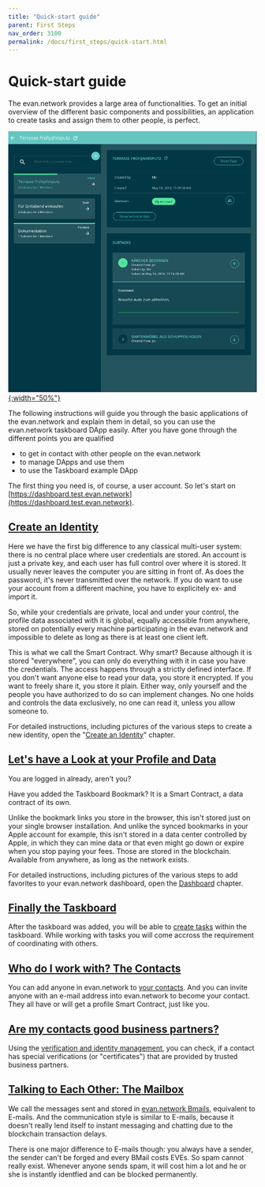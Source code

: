 ```yaml
---
title: "Quick-start guide"
parent: First Steps
nav_order: 3100
permalink: /docs/first_steps/quick-start.html
---
```


# Quick-start guide

The evan.network provides a large area of functionalities. To get an initial overview of the
different basic components and possibilities, an application to create tasks and assign them to
other people, is perfect.

[![Taskboard](/docs/3000_first_steps/img/taskboard_example.png){:width="50%"}](/docs/3000_first_steps/img/taskboard_example.png)

The following instructions will guide you through the basic applications of the evan.network and
explain them in detail, so you can use the evan.network taskboard DApp easily. After you have gone
through the different points you are qualified

- to get in contact with other people on the evan.network
- to manage DApps and use them
- to use the Taskboard example DApp

The first thing you need is, of course, a user account. So let's start on
[https://dashboard.test.evan.network](https://dashboard.test.evan.network).


## [Create an Identity](/docs/first_steps/create-identity.html)

Here we have the first big difference to any classical multi-user system: there is no central place
where user credentials are stored. An account is just a private key, and each user has full control
over where it is stored. It usually never leaves the computer you are sitting in front of. As does
the password, it's never transmitted over the network. If you do want to use your account from a
different machine, you have to explicitely ex- and import it.

So, while your credentials are private, local and under your control, the profile data
associated with it is global, equally accessible from anywhere, stored on potentially every machine
participating in the evan.network and impossible to delete as long as there is at least one client
left.

This is what we call the Smart Contract. Why smart? Because although it is stored "everywhere", you
can only do everything with it in case you have the credentials. The access happens through a
strictly defined interface. If you don't want anyone else to read your data, you store it encrypted.
If you want to freely share it, you store it plain. Either way, only yourself and the people you
have authorized to do so can implement changes. No one holds and controls the data exclusively, no
one can read it, unless you allow someone to.

For detailed instructions, including pictures of the various steps to create a new identity, open
the "[Create an Identity](/docs/first_steps/create-identity.html)" chapter.


## [Let's have a Look at your Profile and Data](/docs/first_steps/dashboard.html)

You are logged in already, aren't you?

Have you added the Taskboard Bookmark? It is a Smart Contract, a data contract of its own.

Unlike the bookmark links you store in the browser, this isn't stored just on your single browser
installation. And unlike the synced bookmarks in your Apple account for example, this isn't stored
in a data center controlled by Apple, in which they can mine data or that even might go down or
expire when you stop paying your fees. Those are stored in the blockchain. Available from anywhere,
as long as the network exists.

For detailed instructions, including pictures of the various steps to add favorites to your
evan.network dashboard, open the [Dashboard](/docs/first_steps/dashboard.html) chapter.


## [Finally the Taskboard](/docs/first_steps/taskboard.html)

After the taskboard was added, you will be able to [create tasks](/docs/first_steps/taskboard) within the taskboard. While working with tasks you will come accross the requirement of coordinating with others.


## [Who do I work with? The Contacts](/docs/first_steps/contacts.html)

You can add anyone in evan.network to [your contacts](/docs/first_steps/contacts.html). And you can invite anyone
with an e-mail address into evan.network to become your contact. They all have or will get a profile
Smart Contract, just like you.


## [Are my contacts good business partners?](/docs/first_steps/verification.html)

Using the [verification and identity management](/docs/first_steps/verification.html), you can check, if a contact has special verifications (or "certificates") that are provided by trusted business partners.


## [Talking to Each Other: The Mailbox](/docs/first_steps/mailbox.html)

We call the messages sent and stored in [evan.network Bmails](/docs/first_steps/mailbox.html), equivalent to
E-mails. And the communication style is similar to E-mails, because it doesn't really lend itself to
instant messaging and chatting due to the blockchain transaction delays.

There is one major difference to E-mails though: you always have a sender, the sender can't be
forged and every BMail costs EVEs. So spam cannot really exist. Whenever anyone sends spam, it will
cost him a lot and he or she is instantly identfied and can be blocked permanently.


